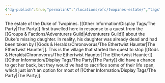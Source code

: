 ```yaml
---
{"dg-publish":true,"permalink":"/locations/ofc/twopines-estate/","tags":["Discovered"],"updated":"2025-02-13T18:01:51.702+00:00"}
---
```


The estate of the Duke of Twopines. [[Other Information/Display Tags/The Party\|The Party]] first travelled here in response to a quest from the [[Groups & Factions/Adventurers Guild\|Adventurers Guild]] about the Duke's missing daughter. In reality, his daughter was already dead and had been taken by [[Gods & Heralds/Chronovorus/The Ethertwist Haunter\|The Ethertwist Haunter]]. This is the village that started the quest to stop [[Gods & Heralds/Chronovorus/The Ethertwist Haunter\|The Ethertwist Haunter]]. [[Other Information/Display Tags/The Party\|The Party]] did have a chance to get her back, but they would've had to sacrifice some of their life span, which just isn't an option for most of [[Other Information/Display Tags/The Party\|The Party]]. 